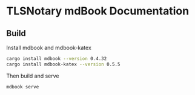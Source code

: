 # TLSNotary mdBook Documentation

## Build

Install mdbook and mdbook-katex

```bash
cargo install mdbook --version 0.4.32
cargo install mdbook-katex --version 0.5.5
```

Then build and serve

```bash
mdbook serve
```